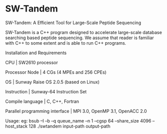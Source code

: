 # SW-Tandem
SW-Tandem: A Efficient Tool for Large-Scale Peptide Sequencing

SW-Tandem is a C++ program designed to accelerate large-scale database searching based peptide sequencing. We assume that reader is familiar with C++ to some extent and is able to run C++ programs.

Installation and Requirements

CPU | SW2610 processor

Processor Node | 4 CGs (4 MPEs and 256 CPEs)

OS | Sunway Raise OS 2.0.5 (based on Linux)

Instruction | Sunway-64 Instruction Set

Compile language | C, C++, Fortran

Parallel programming interface | MPI 3.0, OpenMP 3.1, OpenACC 2.0


Usage:
eg: bsub –I –b –q queue_name –n 1 –cgsp 64 –share_size 4096 –host_stack 128 ./swtandem input-path output-path
